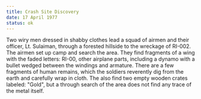 ```yaml
---
title: Crash Site Discovery
date: 17 April 1977 
status: ok
---
```

Two wiry men dressed in shabby clothes lead a squad of airmen
and their officer, Lt. Sulaiman, through a forested hillside to the
wreckage of RI-002. The airmen set up camp and search the area. They
find fragments of a wing with the faded letters: RI-00, other airplane
parts, including a dynamo with a bullet wedged between the windings and
armature. There are a few fragments of human remains, which the soldiers
reverently dig from the earth and carefully wrap in cloth. The also find
two empty wooden crates labeled: "Gold", but a through search of the
area does not find any trace of the metal itself.
